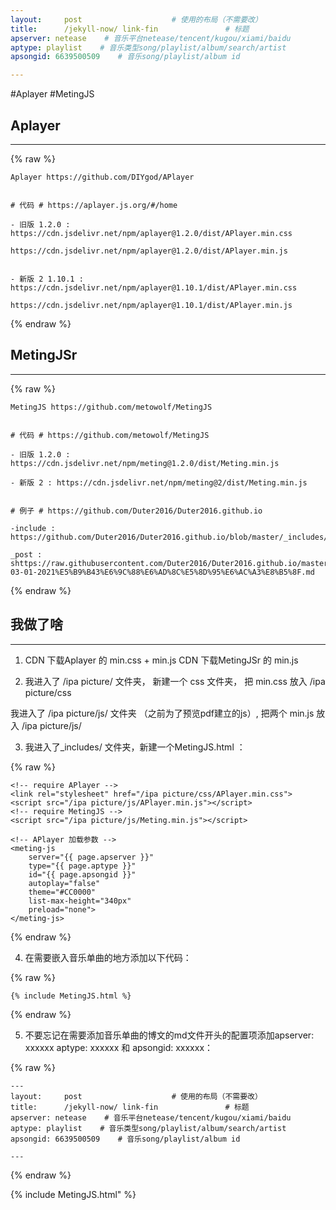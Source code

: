 ```yaml
---
layout:     post   				    # 使用的布局（不需要改）
title:      /jekyll-now/ link-fin 				# 标题 
apserver: netease    # 音乐平台netease/tencent/kugou/xiami/baidu
aptype: playlist    # 音乐类型song/playlist/album/search/artist
apsongid: 6639500509    # 音乐song/playlist/album id

---
```

#Aplayer #MetingJS

## Aplayer ##
----

{% raw %}

```liquid
Aplayer https://github.com/DIYgod/APlayer


# 代码 # https://aplayer.js.org/#/home

- 旧版 1.2.0 : https://cdn.jsdelivr.net/npm/aplayer@1.2.0/dist/APlayer.min.css

https://cdn.jsdelivr.net/npm/aplayer@1.2.0/dist/APlayer.min.js


- 新版 2 1.10.1 : https://cdn.jsdelivr.net/npm/aplayer@1.10.1/dist/APlayer.min.css

https://cdn.jsdelivr.net/npm/aplayer@1.10.1/dist/APlayer.min.js
```

{% endraw %}


## MetingJSr ##
----

{% raw %}

```liquid
MetingJS https://github.com/metowolf/MetingJS


# 代码 # https://github.com/metowolf/MetingJS

- 旧版 1.2.0 : https://cdn.jsdelivr.net/npm/meting@1.2.0/dist/Meting.min.js

- 新版 2 : https://cdn.jsdelivr.net/npm/meting@2/dist/Meting.min.js


# 例子 # https://github.com/Duter2016/Duter2016.github.io

-include : https://github.com/Duter2016/Duter2016.github.io/blob/master/_includes/aplayer.html

_post : shttps://raw.githubusercontent.com/Duter2016/Duter2016.github.io/master/_posts/2021-03-01-2021%E5%B9%B43%E6%9C%88%E6%AD%8C%E5%8D%95%E6%AC%A3%E8%B5%8F.md
```

{% endraw %}

## 我做了啥 ##
----

1. CDN 下载Aplayer 的 min.css + min.js
 CDN 下载MetingJSr 的 min.js

2. 我进入了 /ipa picture/ 文件夹， 新建一个 css 文件夹， 把 min.css 放入 /ipa picture/css
 
 我进入了 /ipa picture/js/ 文件夹 （之前为了预览pdf建立的js）, 把两个 min.js 放入 /ipa picture/js/
 
3. 我进入了_includes/ 文件夹，新建一个MetingJS.html ：
 
{% raw %}

```liquid
<!-- require APlayer -->
<link rel="stylesheet" href="/ipa picture/css/APlayer.min.css">
<script src="/ipa picture/js/APlayer.min.js"></script>
<!-- require MetingJS -->
<script src="/ipa picture/js/Meting.min.js"></script>

<!-- APlayer 加载参数 -->
<meting-js
	server="{{ page.apserver }}"
	type="{{ page.aptype }}"
	id="{{ page.apsongid }}"
	autoplay="false"
	theme="#CC0000"
	list-max-height="340px"
	preload="none">
</meting-js>
```

{% endraw %}

4. 在需要嵌入音乐单曲的地方添加以下代码：

{% raw %}

```liquid
{% include MetingJS.html %}
```

{% endraw %}

5. 不要忘记在需要添加音乐单曲的博文的md文件开头的配置项添加apserver: xxxxxx aptype: xxxxxx 和 apsongid: xxxxxx：

{% raw %}

```liquid
---
layout:     post   				    # 使用的布局（不需要改）
title:      /jekyll-now/ link-fin 				# 标题 
apserver: netease    # 音乐平台netease/tencent/kugou/xiami/baidu
aptype: playlist    # 音乐类型song/playlist/album/search/artist
apsongid: 6639500509    # 音乐song/playlist/album id

---
```

{% endraw %}


{% include MetingJS.html" %}
